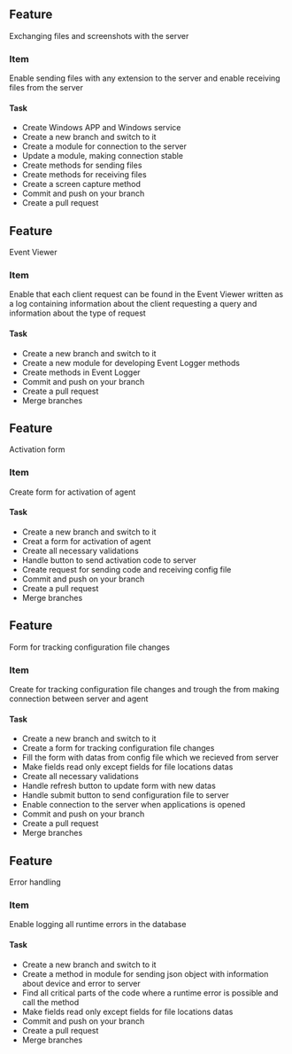 ## Feature 

Exchanging files and  screenshots with the server

### Item 
Enable sending files with any extension to the server and enable receiving files from the server

#### Task

* Create Windows APP and Windows service
* Create a new branch and switch to it
* Create a module for connection to the server
* Update a module, making connection stable 
* Create methods for sending files
* Create methods for receiving files
* Create a screen capture method
* Commit and push on your branch
* Create a pull request

## Feature 

Event Viewer

### Item 
Enable that each client request can be found in the Event Viewer written as a log containing information about the client requesting a query and information about the type of request

#### Task

* Create a new branch and switch to it
* Create a new module for developing Event Logger methods 
* Create methods in Event Logger
* Commit and push on your branch
* Create a pull request
* Merge branches 

## Feature 

Activation form 

### Item 
Create form for activation of agent 

#### Task

* Create a new branch and switch to it
* Creat a form for activation of agent 
* Create all necessary validations 
* Handle button to send activation code to server 
* Create request for sending code and receiving config file 
* Commit and push on your branch
* Create a pull request
* Merge branches 

## Feature 

Form for tracking configuration file changes

### Item 
Create for tracking configuration file changes and trough the from making connection between server and agent

#### Task

* Create a new branch and switch to it
* Create a form for tracking configuration file changes
* Fill the form with datas from config file which we recieved from server 
* Make fields read only except fields for file locations datas 
* Create all necessary validations 
* Handle refresh button to update form with new datas
* Handle submit button to send configuration file to server
* Enable connection to the server when applications is opened
* Commit and push on your branch
* Create a pull request
* Merge branches 

## Feature 

Error handling

### Item 
Enable logging all runtime errors in the database

#### Task

* Create a new branch and switch to it
* Create a method in module for sending json object with information about device and error to server
* Find all critical parts of the code where a runtime error is possible and call the method
* Make fields read only except fields for file locations datas 
* Commit and push on your branch
* Create a pull request
* Merge branches 
